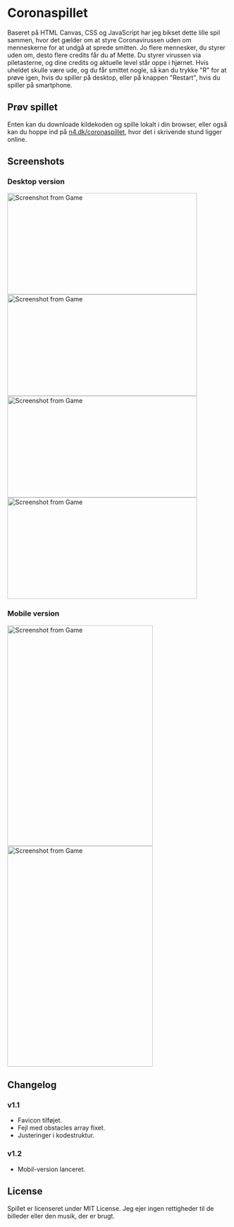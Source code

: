 # Coronaspillet

Baseret på HTML Canvas, CSS og JavaScript har jeg bikset dette lille spil sammen, hvor det gælder om at styre Coronavirussen uden om menneskerne for at undgå at sprede smitten. Jo flere mennesker, du styrer uden om, desto flere credits får du af Mette. Du styrer virussen via piletasterne, og dine credits og aktuelle level står oppe i hjørnet. Hvis uheldet skulle være ude, og du får smittet nogle, så kan du trykke "R" for at prøve igen, hvis du spiller på desktop, eller på knappen "Restart", hvis du spiller på smartphone.

## Prøv spillet

Enten kan du downloade kildekoden og spille lokalt i din browser, eller også kan du hoppe ind på [n4.dk/coronaspillet](http://n4.dk/coronaspillet), hvor det i skrivende stund ligger online.

## Screenshots

### Desktop version

<img src="https://i.imgur.com/gYt5ME8.png" alt="Screenshot from Game" width="430" height="230" /> <img src="https://i.imgur.com/bwbQ2q2.png" alt="Screenshot from Game" width="430" height="230" /> <img src="https://i.imgur.com/8F4QnrV.png" alt="Screenshot from Game" width="430" height="230" /> <img src="https://i.imgur.com/AgXee7Z.png" alt="Screenshot from Game" width="430" height="230" />

### Mobile version

<img src="https://i.imgur.com/MTtgdfx.png" alt="Screenshot from Game" width="330" height="500" /> <img src="https://i.imgur.com/mod2dcm.png" alt="Screenshot from Game" width="330" height="500" />

## Changelog

### v1.1

- Favicon tilføjet.
- Fejl med obstacles array fixet.
- Justeringer i kodestruktur.

### v1.2

- Mobil-version lanceret.

## License

Spillet er licenseret under MIT License. Jeg ejer ingen rettigheder til de billeder eller den musik, der er brugt.
